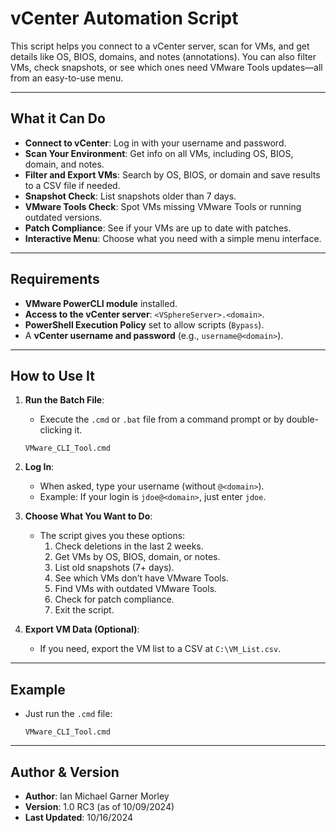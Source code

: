 
# vCenter Automation Script

This script helps you connect to a vCenter server, scan for VMs, and get details like OS, BIOS, domains, and notes (annotations). You can also filter VMs, check snapshots, or see which ones need VMware Tools updates—all from an easy-to-use menu.

---

## What it Can Do
- **Connect to vCenter**: Log in with your username and password.
- **Scan Your Environment**: Get info on all VMs, including OS, BIOS, domain, and notes.
- **Filter and Export VMs**: Search by OS, BIOS, or domain and save results to a CSV file if needed.
- **Snapshot Check**: List snapshots older than 7 days.
- **VMware Tools Check**: Spot VMs missing VMware Tools or running outdated versions.
- **Patch Compliance**: See if your VMs are up to date with patches.
- **Interactive Menu**: Choose what you need with a simple menu interface.

---

## Requirements
- **VMware PowerCLI module** installed.
- **Access to the vCenter server**: `<VSphereServer>.<domain>`.
- **PowerShell Execution Policy** set to allow scripts (`Bypass`).
- A **vCenter username and password** (e.g., `username@<domain>`).

---

## How to Use It

1. **Run the Batch File**:
   - Execute the `.cmd` or `.bat` file from a command prompt or by double-clicking it.

   ```
   VMware_CLI_Tool.cmd
   ```

2. **Log In**:
   - When asked, type your username (without `@<domain>`).
   - Example: If your login is `jdoe@<domain>`, just enter `jdoe`.

3. **Choose What You Want to Do**:
   - The script gives you these options:
     1. Check deletions in the last 2 weeks.
     2. Get VMs by OS, BIOS, domain, or notes.
     3. List old snapshots (7+ days).
     4. See which VMs don’t have VMware Tools.
     5. Find VMs with outdated VMware Tools.
     6. Check for patch compliance.
     7. Exit the script.

4. **Export VM Data (Optional)**:
   - If you need, export the VM list to a CSV at `C:\VM_List.csv`.

---

## Example
- Just run the `.cmd` file:
   ```
   VMware_CLI_Tool.cmd
   ```

---

## Author & Version
- **Author**: Ian Michael Garner Morley  
- **Version**: 1.0 RC3 (as of 10/09/2024)  
- **Last Updated**: 10/16/2024


